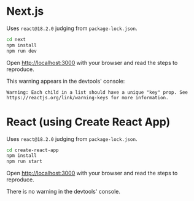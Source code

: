 # Next.js

Uses `react@18.2.0` judging from `package-lock.json`.

```bash
cd next
npm install
npm run dev
```

Open [http://localhost:3000](http://localhost:3000) with your browser and read the steps to reproduce.

This warning appears in the devtools' console:

```
Warning: Each child in a list should have a unique "key" prop. See https://reactjs.org/link/warning-keys for more information.
```

# React (using Create React App)

Uses `react@18.2.0` judging from `package-lock.json`.

```bash
cd create-react-app
npm install
npm run start
```

Open [http://localhost:3000](http://localhost:3000) with your browser and read the steps to reproduce.

There is no warning in the devtools' console.
